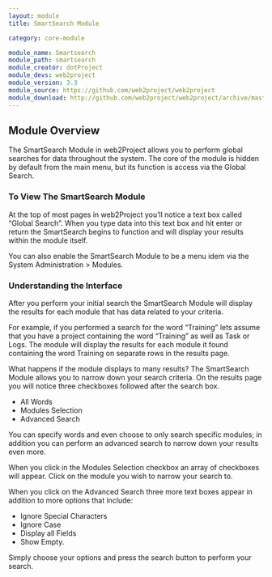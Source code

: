 ```yaml
---
layout: module
title: SmartSearch Module

category: core-module

module_name: Smartsearch
module_path: smartsearch
module_creator: dotProject
module_devs: web2project
module_version: 3.3
module_source: https://github.com/web2project/web2project
module_download: http://github.com/web2project/web2project/archive/master.zip
---
```


## Module Overview

The SmartSearch Module in web2Project allows you to perform global searches for data throughout the system. The core of the module is hidden by default from the main menu, but its function is access via the Global Search.

### To View The SmartSearch Module

At the top of most pages in web2Project you’ll notice a text box called “Global Search”. When you type data into this text box and hit enter or return the SmartSearch begins to function and will display your results within the module itself.

You can also enable the SmartSearch Module to be a menu idem via the System Administration > Modules.

### Understanding the Interface

After you perform your initial search the SmartSearch Module will display the results for each module that has data related to your criteria.

For example, if you performed a search for the word “Training” lets assume that you have a project containing the word “Training” as well as Task or Logs. The module will display the results for each module it found containing the word Training on separate rows in the results page.

What happens if the module displays to many results? The SmartSearch Module allows you to narrow down your search criteria. On the results page you will notice three checkboxes followed after the search box.

* All Words
* Modules Selection
* Advanced Search

You can specify words and even choose to only search specific modules; in addition you can perform an advanced search to narrow down your results even more.

When you click in the Modules Selection checkbox an array of checkboxes will appear. Click on the module you wish to narrow your search to.

When you click on the Advanced Search three more text boxes appear in addition to more options that include:

* Ignore Special Characters
* Ignore Case
* Display all Fields
* Show Empty.

Simply choose your options and press the search button to perform your search.
